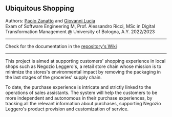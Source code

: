 ## Ubiquitous Shopping 

Authors: [Paolo Zanatto](https://github.com/zanattopaolo1) and [Giovanni Lucia](https://github.com/natras2)<br>
Exam of Software Engineering M, Prof. Alessandro Ricci, MSc in Digital Transformation Management @ University of Bologna, A.Y. 2022/2023

---

Check for the documentation in the [repository's Wiki](https://github.com/natras2/UbiquitousShopping/wiki)

---

This project is aimed at supporting customers' shopping experience in local shops such as Negozio Leggero's, a retail store chain whose mission is to minimize the stores's environmental impact by removing the packaging in the last stages of the groceries' supply chain.

To date, the purchase experience is intricate and strictly linked to the operations of sales assistants. The system will help the customers to be more independent and autonomous in their purchase experiences, by tracking all the relevant information about purchases, supporting Negozio Leggero's product provision and customization of service.
